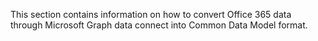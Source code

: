 This section contains information on how to convert Office 365 data through Microsoft Graph data connect into Common Data Model format.
